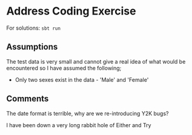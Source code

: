 # Address Coding Exercise

For solutions: `sbt run`

## Assumptions

The test data is very small and cannot give a real idea of what would be encountered so I have assumed the following;

* Only two sexes exist in the data - 'Male' and 'Female'

## Comments

The date format is terrible, why are we re-introducing Y2K bugs?

I have been down a very long rabbit hole of Either and Try
